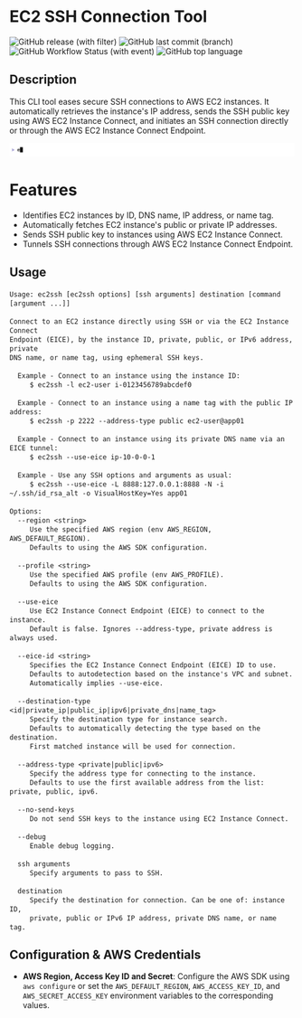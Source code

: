 # EC2 SSH Connection Tool
![GitHub release (with filter)](https://img.shields.io/github/v/release/ivoronin/ec2ssh)
![GitHub last commit (branch)](https://img.shields.io/github/last-commit/ivoronin/ec2ssh/main)
![GitHub Workflow Status (with event)](https://img.shields.io/github/actions/workflow/status/ivoronin/ec2ssh/goreleaser.yml)
![GitHub top language](https://img.shields.io/github/languages/top/ivoronin/ec2ssh)

## Description
This CLI tool eases secure SSH connections to AWS EC2 instances. It automatically retrieves the instance's IP address, sends the SSH public key using AWS EC2 Instance Connect, and initiates an SSH connection directly or through the AWS EC2 Instance Connect Endpoint.

![](demo/demo.webp)

# Features
- Identifies EC2 instances by ID, DNS name, IP address, or name tag.
- Automatically fetches EC2 instance's public or private IP addresses.
- Sends SSH public key to instances using AWS EC2 Instance Connect.
- Tunnels SSH connections through AWS EC2 Instance Connect Endpoint.

## Usage
```
Usage: ec2ssh [ec2ssh options] [ssh arguments] destination [command [argument ...]]

Connect to an EC2 instance directly using SSH or via the EC2 Instance Connect
Endpoint (EICE), by the instance ID, private, public, or IPv6 address, private
DNS name, or name tag, using ephemeral SSH keys.

  Example - Connect to an instance using the instance ID:
     $ ec2ssh -l ec2-user i-0123456789abcdef0

  Example - Connect to an instance using a name tag with the public IP address:
     $ ec2ssh -p 2222 --address-type public ec2-user@app01

  Example - Connect to an instance using its private DNS name via an EICE tunnel:
     $ ec2ssh --use-eice ip-10-0-0-1

  Example - Use any SSH options and arguments as usual:
     $ ec2ssh --use-eice -L 8888:127.0.0.1:8888 -N -i ~/.ssh/id_rsa_alt -o VisualHostKey=Yes app01

Options:
  --region <string>
     Use the specified AWS region (env AWS_REGION, AWS_DEFAULT_REGION).
     Defaults to using the AWS SDK configuration.

  --profile <string>
     Use the specified AWS profile (env AWS_PROFILE).
     Defaults to using the AWS SDK configuration.

  --use-eice
     Use EC2 Instance Connect Endpoint (EICE) to connect to the instance.
     Default is false. Ignores --address-type, private address is always used.

  --eice-id <string>
     Specifies the EC2 Instance Connect Endpoint (EICE) ID to use.
     Defaults to autodetection based on the instance's VPC and subnet.
     Automatically implies --use-eice.

  --destination-type <id|private_ip|public_ip|ipv6|private_dns|name_tag>
     Specify the destination type for instance search.
     Defaults to automatically detecting the type based on the destination.
     First matched instance will be used for connection.

  --address-type <private|public|ipv6>
     Specify the address type for connecting to the instance.
     Defaults to use the first available address from the list: private, public, ipv6.

  --no-send-keys
     Do not send SSH keys to the instance using EC2 Instance Connect.

  --debug
     Enable debug logging.

  ssh arguments
     Specify arguments to pass to SSH.

  destination
     Specify the destination for connection. Can be one of: instance ID,
     private, public or IPv6 IP address, private DNS name, or name tag.
```

## Configuration & AWS Credentials
- **AWS Region, Access Key ID and Secret**: Configure the AWS SDK using `aws configure` or set the `AWS_DEFAULT_REGION`, `AWS_ACCESS_KEY_ID`, and `AWS_SECRET_ACCESS_KEY` environment variables to the corresponding values.
